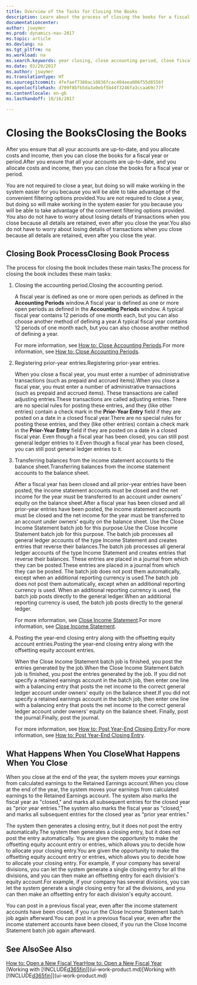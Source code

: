 ```yaml
---
title: Overview of the Tasks for Closing the Books
description: Learn about the process of closing the books for a fiscal year or period, and what happens after you close at the end of a year.
documentationcenter: 
author: jswymer
ms.prod: dynamics-nav-2017
ms.topic: article
ms.devlang: na
ms.tgt_pltfrm: na
ms.workload: na
ms.search.keywords: year closing, close accounting period, close fiscal year, bank account detailed trial balance
ms.date: 03/29/2017
ms.author: jswymer
ms.translationtype: HT
ms.sourcegitcommit: 4fefaef7380ac10836fcac404eea006f55d8556f
ms.openlocfilehash: d709f8bfb5da3a0ebf5b44f3246fa3ccaa69c77f
ms.contentlocale: en-gb
ms.lasthandoff: 10/16/2017

---
```

# <a name="closing-the-books"></a><span data-ttu-id="7e400-103">Closing the Books</span><span class="sxs-lookup"><span data-stu-id="7e400-103">Closing the Books</span></span>
<span data-ttu-id="7e400-104">After you ensure that all your accounts are up-to-date, and you allocate costs and income, then you can close the books for a fiscal year or period.</span><span class="sxs-lookup"><span data-stu-id="7e400-104">After you ensure that all your accounts are up-to-date, and you allocate costs and income, then you can close the books for a fiscal year or period.</span></span>

<span data-ttu-id="7e400-105">You are not required to close a year, but doing so will make working in the system easier for you because you will be able to take advantage of the convenient filtering options provided.</span><span class="sxs-lookup"><span data-stu-id="7e400-105">You are not required to close a year, but doing so will make working in the system easier for you because you will be able to take advantage of the convenient filtering options provided.</span></span> <span data-ttu-id="7e400-106">You also do not have to worry about losing details of transactions when you close because all details are retained, even after you close the year.</span><span class="sxs-lookup"><span data-stu-id="7e400-106">You also do not have to worry about losing details of transactions when you close because all details are retained, even after you close the year.</span></span>

## <a name="closing-book-process"></a><span data-ttu-id="7e400-107">Closing Book Process</span><span class="sxs-lookup"><span data-stu-id="7e400-107">Closing Book Process</span></span>
<span data-ttu-id="7e400-108">The process for closing the book includes these main tasks:</span><span class="sxs-lookup"><span data-stu-id="7e400-108">The process for closing the book includes these main tasks:</span></span>

1. <span data-ttu-id="7e400-109">Closing the accounting period.</span><span class="sxs-lookup"><span data-stu-id="7e400-109">Closing the accounting period.</span></span>

    <span data-ttu-id="7e400-110">A fiscal year is defined as one or more open periods as defined in the **Accounting Periods** window.</span><span class="sxs-lookup"><span data-stu-id="7e400-110">A fiscal year is defined as one or more open periods as defined in the **Accounting Periods** window.</span></span> <span data-ttu-id="7e400-111">A typical fiscal year contains 12 periods of one month each, but you can also choose another method of defining a year.</span><span class="sxs-lookup"><span data-stu-id="7e400-111">A typical fiscal year contains 12 periods of one month each, but you can also choose another method of defining a year.</span></span>

    <span data-ttu-id="7e400-112">For more information, see [How to: Close Accounting Periods](year-close-account-periods.md).</span><span class="sxs-lookup"><span data-stu-id="7e400-112">For more information, see [How to: Close Accounting Periods](year-close-account-periods.md).</span></span>
2. <span data-ttu-id="7e400-113">Registering prior-year entries.</span><span class="sxs-lookup"><span data-stu-id="7e400-113">Registering prior-year entries.</span></span>

    <span data-ttu-id="7e400-114">When you close a fiscal year, you must enter a number of administrative transactions (such as prepaid and accrued items).</span><span class="sxs-lookup"><span data-stu-id="7e400-114">When you close a fiscal year, you must enter a number of administrative transactions (such as prepaid and accrued items).</span></span> <span data-ttu-id="7e400-115">These transactions are called adjusting entries.</span><span class="sxs-lookup"><span data-stu-id="7e400-115">These transactions are called adjusting entries.</span></span> <span data-ttu-id="7e400-116">There are no special rules for posting these entries, and they (like other entries) contain a check mark in the **Prior-Year Entry** field if they are posted on a date in a closed fiscal year.</span><span class="sxs-lookup"><span data-stu-id="7e400-116">There are no special rules for posting these entries, and they (like other entries) contain a check mark in the **Prior-Year Entry** field if they are posted on a date in a closed fiscal year.</span></span> <span data-ttu-id="7e400-117">Even though a fiscal year has been closed, you can still post general ledger entries to it.</span><span class="sxs-lookup"><span data-stu-id="7e400-117">Even though a fiscal year has been closed, you can still post general ledger entries to it.</span></span>
3. <span data-ttu-id="7e400-118">Transferring balances from the income statement accounts to the balance sheet.</span><span class="sxs-lookup"><span data-stu-id="7e400-118">Transferring balances from the income statement accounts to the balance sheet.</span></span>

    <span data-ttu-id="7e400-119">After a fiscal year has been closed and all prior-year entries have been posted, the income statement accounts must be closed and the net income for the year must be transferred to an account under owners' equity on the balance sheet.</span><span class="sxs-lookup"><span data-stu-id="7e400-119">After a fiscal year has been closed and all prior-year entries have been posted, the income statement accounts must be closed and the net income for the year must be transferred to an account under owners' equity on the balance sheet.</span></span> <span data-ttu-id="7e400-120">Use the Close Income Statement batch job for this purpose.</span><span class="sxs-lookup"><span data-stu-id="7e400-120">Use the Close Income Statement batch job for this purpose.</span></span> <span data-ttu-id="7e400-121">The batch job processes all general ledger accounts of the type Income Statement and creates entries that reverse their balances.</span><span class="sxs-lookup"><span data-stu-id="7e400-121">The batch job processes all general ledger accounts of the type Income Statement and creates entries that reverse their balances.</span></span> <span data-ttu-id="7e400-122">These entries are placed in a journal from which they can be posted.</span><span class="sxs-lookup"><span data-stu-id="7e400-122">These entries are placed in a journal from which they can be posted.</span></span> <span data-ttu-id="7e400-123">The batch job does not post them automatically, except when an additional reporting currency is used.</span><span class="sxs-lookup"><span data-stu-id="7e400-123">The batch job does not post them automatically, except when an additional reporting currency is used.</span></span> <span data-ttu-id="7e400-124">When an additional reporting currency is used, the batch job posts directly to the general ledger.</span><span class="sxs-lookup"><span data-stu-id="7e400-124">When an additional reporting currency is used, the batch job posts directly to the general ledger.</span></span>

    <span data-ttu-id="7e400-125">For more information, see [Close Income Statement](year-close-income-statement.md).</span><span class="sxs-lookup"><span data-stu-id="7e400-125">For more information, see [Close Income Statement](year-close-income-statement.md).</span></span>
4. <span data-ttu-id="7e400-126">Posting the year-end closing entry along with the offsetting equity account entries.</span><span class="sxs-lookup"><span data-stu-id="7e400-126">Posting the year-end closing entry along with the offsetting equity account entries.</span></span>

    <span data-ttu-id="7e400-127">When the Close Income Statement batch job is finished, you post the entries generated by the job.</span><span class="sxs-lookup"><span data-stu-id="7e400-127">When the Close Income Statement batch job is finished, you post the entries generated by the job.</span></span> <span data-ttu-id="7e400-128">If you did not specify a retained earnings account in the batch job, then enter one line with a balancing entry that posts the net income to the correct general ledger account under owners' equity on the balance sheet.</span><span class="sxs-lookup"><span data-stu-id="7e400-128">If you did not specify a retained earnings account in the batch job, then enter one line with a balancing entry that posts the net income to the correct general ledger account under owners' equity on the balance sheet.</span></span> <span data-ttu-id="7e400-129">Finally, post the journal.</span><span class="sxs-lookup"><span data-stu-id="7e400-129">Finally, post the journal.</span></span>

    <span data-ttu-id="7e400-130">For more information, see [How to: Post Year-End Closing Entry](year-how-post-year-end-close-entry.md).</span><span class="sxs-lookup"><span data-stu-id="7e400-130">For more information, see [How to: Post Year-End Closing Entry](year-how-post-year-end-close-entry.md).</span></span>

## <a name="what-happens-when-you-close"></a><span data-ttu-id="7e400-131">What Happens When You Close</span><span class="sxs-lookup"><span data-stu-id="7e400-131">What Happens When You Close</span></span>
<span data-ttu-id="7e400-132">When you close at the end of the year, the system moves your earnings from calculated earnings to the Retained Earnings account.</span><span class="sxs-lookup"><span data-stu-id="7e400-132">When you close at the end of the year, the system moves your earnings from calculated earnings to the Retained Earnings account.</span></span> <span data-ttu-id="7e400-133">The system also marks the fiscal year as "closed," and marks all subsequent entries for the closed year as "prior year entries."</span><span class="sxs-lookup"><span data-stu-id="7e400-133">The system also marks the fiscal year as "closed," and marks all subsequent entries for the closed year as "prior year entries."</span></span>

<span data-ttu-id="7e400-134">The system then generates a closing entry, but it does not post the entry automatically.</span><span class="sxs-lookup"><span data-stu-id="7e400-134">The system then generates a closing entry, but it does not post the entry automatically.</span></span> <span data-ttu-id="7e400-135">You are given the opportunity to make the offsetting equity account entry or entries, which allows you to decide how to allocate your closing entry.</span><span class="sxs-lookup"><span data-stu-id="7e400-135">You are given the opportunity to make the offsetting equity account entry or entries, which allows you to decide how to allocate your closing entry.</span></span> <span data-ttu-id="7e400-136">For example, if your company has several divisions, you can let the system generate a single closing entry for all the divisions, and you can then make an offsetting entry for each division's equity account.</span><span class="sxs-lookup"><span data-stu-id="7e400-136">For example, if your company has several divisions, you can let the system generate a single closing entry for all the divisions, and you can then make an offsetting entry for each division's equity account.</span></span>

<span data-ttu-id="7e400-137">You can post in a previous fiscal year, even after the income statement accounts have been closed, if you run the Close Income Statement batch job again afterward.</span><span class="sxs-lookup"><span data-stu-id="7e400-137">You can post in a previous fiscal year, even after the income statement accounts have been closed, if you run the Close Income Statement batch job again afterward.</span></span>

## <a name="see-also"></a><span data-ttu-id="7e400-138">See Also</span><span class="sxs-lookup"><span data-stu-id="7e400-138">See Also</span></span>
[<span data-ttu-id="7e400-139">How to: Open a New Fiscal Year</span><span class="sxs-lookup"><span data-stu-id="7e400-139">How to: Open a New Fiscal Year</span></span>](finance-how-open-new-fiscal-year.md)  
<span data-ttu-id="7e400-140">[Working with [!INCLUDE[d365fin](includes/d365fin_md.md)]](ui-work-product.md)</span><span class="sxs-lookup"><span data-stu-id="7e400-140">[Working with [!INCLUDE[d365fin](includes/d365fin_md.md)]](ui-work-product.md)</span></span>

